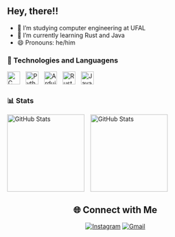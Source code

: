 ## Hey, there!!

- 🔭 I’m studying computer engineering at UFAL
- 🌱 I’m currently learning Rust and Java
- 😄 Pronouns: he/him


### 🤖 Technologies and Languagens 

<img 
    align="left" 
    alt="C" 
    title="C"
    width="30px" 
    style="padding-right: 10px;" 
    src="https://cdn.jsdelivr.net/gh/devicons/devicon@latest/icons/c/c-original.svg" 
/>

<img 
    align="left" 
    alt="Python" 
    title="Python"
    width="30px" 
    style="padding-right: 10px;" 
    src="https://cdn.jsdelivr.net/gh/devicons/devicon@latest/icons/python/python-original.svg" 
/>

<img 
    align="left" 
    alt="Arduino" 
    title="Arduino"
    width="30px" 
    style="padding-right: 10px;" 
    src="https://cdn.jsdelivr.net/gh/devicons/devicon@latest/icons/arduino/arduino-original.svg" 
/>

<img
    align="left"
    alt="Rust"
    title="Rust"
    width="30px"
    style="padding-right: 10px;"
    src="https://cdn.jsdelivr.net/gh/devicons/devicon@latest/icons/rust/rust-original.svg"
/>

<img
    align="left"
    alt="Java"
    title="Java"
    width="30px"
    style="padding-right: 10px;"
    src="https://cdn.jsdelivr.net/gh/devicons/devicon@latest/icons/java/java-original.svg"
/>

<br/>
<br/>

### 📊 Stats

<p>
  <img 
    align="center" 
    alt="GitHub Stats" 
    height="180" 
    style="padding-right: 10px;" 
    src="https://github-readme-stats.vercel.app/api?username=Davicsb&show_icons=true&theme=tokyonight&locale=pt-br" 
  />
<img 
      align="center" 
      alt="GitHub Stats" 
      height="180" 
      src="https://github-readme-stats.vercel.app/api/top-langs/?username=Davicsb&theme=tokyonight&layout=compact&custom_title=Tecnologias&langs_count=9" 
  />

</p>

<div align="center">

## 🌐 Connect with Me 
[![Instagram](https://img.shields.io/badge/Instagram-%23E4405F.svg?logo=Instagram&logoColor=white)](https://instagram.com/davi.csb)
[![Gmail](https://img.shields.io/badge/Gmail-D14836.svg?logo=gmail&logoColor=white)](https://mail.google.com/mail/?view=cm&fs=1&tf=1&to=davi.csb@gmail.com)
